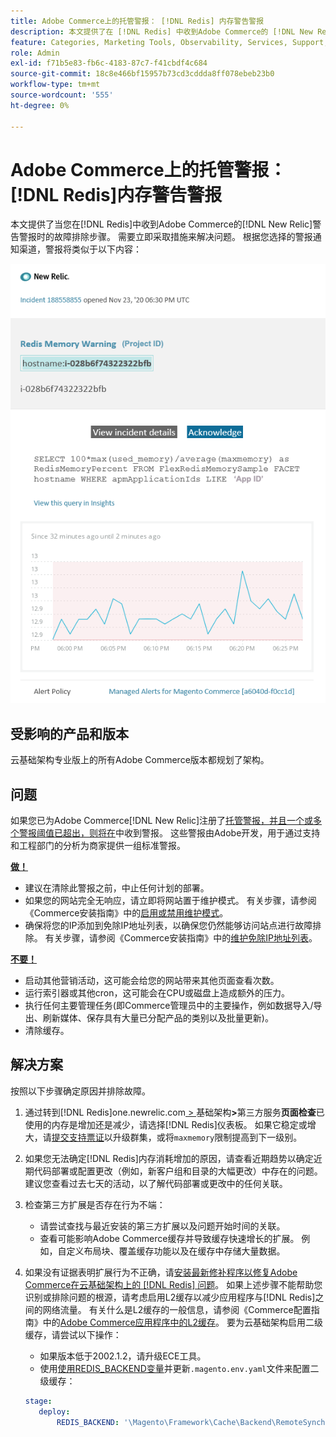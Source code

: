 ```yaml
---
title: Adobe Commerce上的托管警报： [!DNL Redis] 内存警告警报
description: 本文提供了在 [!DNL Redis] 中收到Adobe Commerce的 [!DNL New Relic]警告警报时的故障排除步骤。 需要立即执行操作。
feature: Categories, Marketing Tools, Observability, Services, Support, Tools and External Services, Variables
role: Admin
exl-id: f71b5e83-fb6c-4183-87c7-f41cbdf4c684
source-git-commit: 18c8e466bf15957b73cd3cddda8ff078ebeb23b0
workflow-type: tm+mt
source-wordcount: '555'
ht-degree: 0%

---
```


# Adobe Commerce上的托管警报： [!DNL Redis]内存警告警报

本文提供了当您在[!DNL Redis]中收到Adobe Commerce的[!DNL New Relic]警告警报时的故障排除步骤。 需要立即采取措施来解决问题。 根据您选择的警报通知渠道，警报将类似于以下内容：

![new_relic_redis_memory_warning.png](../../assets/managed-alerts/new_relic_redis_memory_warning.png)

## 受影响的产品和版本

云基础架构专业版上的所有Adobe Commerce版本都规划了架构。

## 问题

如果您已为Adobe Commerce[!DNL New Relic]注册了[托管警报，并且一个或多个警报阈值已超出，则将在](managed-alerts-for-magento-commerce.md)中收到警报。 这些警报由Adobe开发，用于通过支持和工程部门的分析为商家提供一组标准警报。

**<u>做！</u>**

* 建议在清除此警报之前，中止任何计划的部署。
* 如果您的网站完全无响应，请立即将网站置于维护模式。 有关步骤，请参阅《Commerce安装指南》中的[启用或禁用维护模式](https://experienceleague.adobe.com/en/docs/commerce-operations/installation-guide/tutorials/maintenance-mode)。
* 确保将您的IP添加到免除IP地址列表，以确保您仍然能够访问站点进行故障排除。 有关步骤，请参阅《Commerce安装指南》中的[维护免除IP地址列表](https://experienceleague.adobe.com/en/docs/commerce-operations/installation-guide/tutorials/maintenance-mode#maintain-the-list-of-exempt-ip-addresses)。

**<u>不要！</u>**

* 启动其他营销活动，这可能会给您的网站带来其他页面查看次数。
* 运行索引器或其他cron，这可能会在CPU或磁盘上造成额外的压力。
* 执行任何主要管理任务(即Commerce管理员中的主要操作，例如数据导入/导出、刷新媒体、保存具有大量已分配产品的类别以及批量更新)。
* 清除缓存。

## 解决方案

按照以下步骤确定原因并排除故障。

1. 通过转到[!DNL Redis]one.newrelic.com[ > ](https://login.newrelic.com/login)基础架构&#x200B;**>**&#x200B;第三方服务&#x200B;**页面检查**&#x200B;已使用的内存是增加还是减少，请选择[!DNL Redis]仪表板。 如果它稳定或增大，请[提交支持票证](https://experienceleague.adobe.com/en/docs/commerce-knowledge-base/kb/help-center-guide/magento-help-center-user-guide#support-case)以升级群集，或将`maxmemory`限制提高到下一级别。
1. 如果您无法确定[!DNL Redis]内存消耗增加的原因，请查看近期趋势以确定近期代码部署或配置更改（例如，新客户组和目录的大幅更改）中存在的问题。 建议您查看过去七天的活动，以了解代码部署或更改中的任何关联。
1. 检查第三方扩展是否存在行为不端：
   * 请尝试查找与最近安装的第三方扩展以及问题开始时间的关联。
   * 查看可能影响Adobe Commerce缓存并导致缓存快速增长的扩展。 例如，自定义布局块、覆盖缓存功能以及在缓存中存储大量数据。
1. 如果没有证据表明扩展行为不正确，请[安装最新修补程序以修复Adobe Commerce在云基础架构上的 [!DNL Redis] 问题](https://experienceleague.adobe.com/en/docs/commerce-knowledge-base/kb/troubleshooting/miscellaneous/install-latest-patches-to-fix-magento-redis-issues)。 如果上述步骤不能帮助您识别或排除问题的根源，请考虑启用L2缓存以减少应用程序与[!DNL Redis]之间的网络流量。 有关什么是L2缓存的一般信息，请参阅《Commerce配置指南》中的[Adobe Commerce应用程序中的L2缓存](https://experienceleague.adobe.com/en/docs/commerce-operations/configuration-guide/cache/level-two-cache)。 要为云基础架构启用二级缓存，请尝试以下操作：
   * 如果版本低于2002.1.2，请升级ECE工具。
   * 使用[使用REDIS\_BACKEND变量](https://experienceleague.adobe.com/en/docs/commerce-on-cloud/user-guide/configure/env/stage/variables-deploy#redis_backend)并更新`.magento.env.yaml`文件来配置二级缓存：

   ```yaml
   stage:
      deploy:
          REDIS_BACKEND: '\Magento\Framework\Cache\Backend\RemoteSynchronizedCache'
   ```
